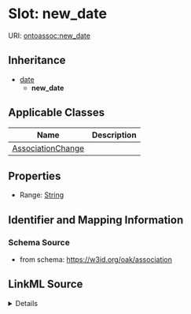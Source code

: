 # Slot: new_date

URI: [ontoassoc:new_date](https://w3id.org/oak/association/new_date)




## Inheritance

* [date](date.md)
    * **new_date**





## Applicable Classes

| Name | Description |
| --- | --- |
[AssociationChange](AssociationChange.md) | 






## Properties

* Range: [String](String.md)







## Identifier and Mapping Information







### Schema Source


* from schema: https://w3id.org/oak/association




## LinkML Source

<details>
```yaml
name: new_date
from_schema: https://w3id.org/oak/association
rank: 1000
is_a: date
alias: new_date
domain_of:
- AssociationChange
range: string

```
</details>